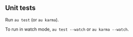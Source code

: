 ## Unit tests

Run `au test` (or `au karma`).

To run in watch mode, `au test --watch` or `au karma --watch`.
